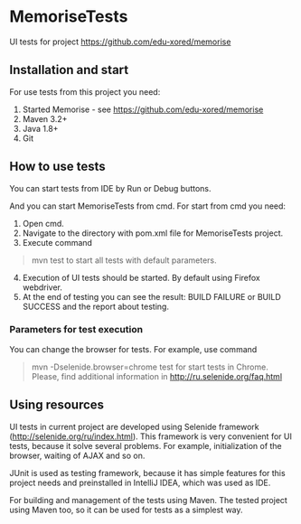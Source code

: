 # MemoriseTests
UI tests for project https://github.com/edu-xored/memorise

## Installation and start
For use tests from this project you need:
1. Started Memorise - see https://github.com/edu-xored/memorise
2. Maven 3.2+
3. Java 1.8+
4. Git

## How to use tests
You can start tests from IDE by Run or Debug buttons. 

And you can start MemoriseTests from cmd. For start from cmd you need:
1. Open cmd.
2. Navigate to the directory with pom.xml file for MemoriseTests project.
3. Execute command
>mvn test
to start all tests with default parameters.
4. Execution of UI tests should be started. By default using Firefox webdriver.
5. At the end of testing you can see the result: BUILD FAILURE or BUILD SUCCESS and the report about testing.

### Parameters for test execution

You can change the browser for tests. For example, use command
>mvn -Dselenide.browser=chrome test
for start tests in Chrome. 
Please, find additional information in http://ru.selenide.org/faq.html

## Using resources

UI tests in current project are developed using Selenide framework (http://selenide.org/ru/index.html). This framework is very convenient for UI tests, because it solve several problems. For example, initialization of the browser, waiting of AJAX and so on.

JUnit is used as testing framework, because it has simple features for this project needs and preinstalled in IntelliJ IDEA, which was used as IDE.

For building and management of the tests using Maven. The tested project using Maven too, so it can be used for tests as a simplest way.
